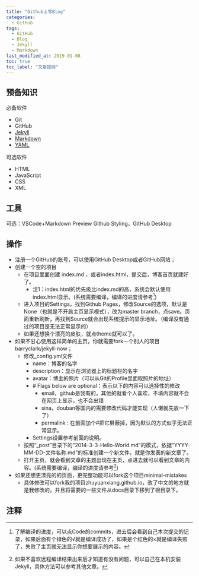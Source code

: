 ```yaml
---
title: "Github上写Blog"
categories:
  - GitHub
tags:
  - GitHub
  - Blog
  - Jekyll
  - Markdown
last_modified_at: 2019-01-08
toc: true
toc_label: "文章提纲"
---
```


## 预备知识

必备软件

* Git
* GitHub
* [Jekyll](http://ju.outofmemory.cn/entry/98471)
* [Markdown](http://wow.kuapp.com/markdown/index.html)
* [YAML](https://blog.csdn.net/vincent_hbl/article/details/75411243)

可选软件

* HTML
* JavaScript
* CSS
* XML

## 工具

可选：VSCode+Markdown Preview Github Styling，GitHub Desktop

## 操作

* 注册一个GitHub的账号，可以使用GitHub Desktop或者GitHub网站；
* 创建一个空的项目
  * 在项目里面创建 index.md ，或者index.html，提交后，博客首页就建好了。
    * 注1：index.html的优先级比index.md的高，系统会默认使用index.html显示。(系统需要编译，编译的进度请参考[^footnote1])
  * 进入项目的Settings，找到Github Pages，修改Source的选项，默认是None（也就是不开启主页显示模式），改为master branch，点save。页面重新刷新，再找到Source就会出现系统提示的显示地址。（编译没有通过的项目是无法正常显示的）
  * 如果还想换个漂亮的皮肤，就点theme就可以了。
* 如果不甘心使用这样简单的主页，你就需要fork一个别人的项目barryclark/jekyll-now；
  * 修改_config.yml文件
    * name：博客的名字
    * description：显示在浏览器上的标题栏的名字
    * avatar：博主的照片（可以从Git的Profile里面取照片的地址）
    * \# Flags below are optional：表示以下的内容可以选择性的修改
      * email，github是我有的，其他的就看个人喜欢，不填内容就不会在网页上显示，也不会出错
      * sina，douban等国内的需要修改代码才能实现（人懒就先放一下了）
      * permalink : 在前面加个\#把它屏蔽掉，因为默认的方式似乎无法正常显示。
    * Settings设置参考前面的说明。
  * 按照“_post”目录下的“2014-3-3-Hello-World.md”的模式，依据“YYYY-MM-DD-文件名称.md”的标准创建一个新文件，就是你发表的新文章了。
  * 打开主页，就会看到文章的主题出现在主页，点进去就可以看到文章的内容。(系统需要编译，编译的进度请参考[^footnote2])
* 如果还想更漂亮的的页面，更完整功能可以fork这个项目minimal-mistakes
  * 具体修改可以fork我的项目zhuyuanxiang.github.io，改了中文的地方就是我修改的，并且将需要的一些文件从docs目录下移到了根目录下。

## 注释

[^footnote1]: 了解编译的进度，可以点Code的commits，进去后会看到自己本次提交的记录，如果后面有个绿色的√就是编译成功了，如果是个红色的×就是编译失败了，失败了主页就无法显示你想要展示的内容。

[^footnote2]:如果不喜欢远程编译结果出来后才知道有没有问题，可以自己在本机安装Jekyll，具体方法可以参考其他文章。
